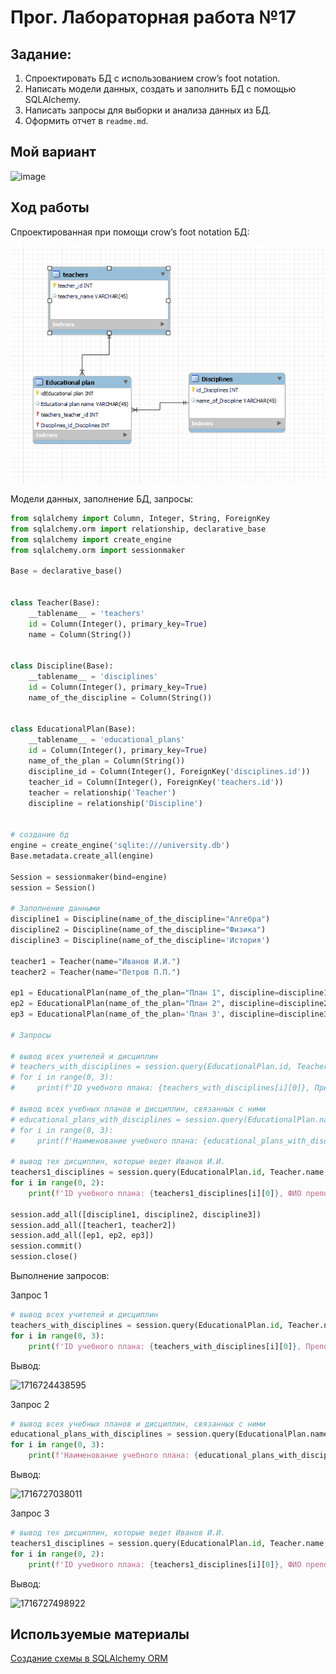 # Прог. Лабораторная работа №17
## Задание:
1. Спроектировать БД с использованием crow’s foot notation.
2. Написать модели данных, создать и заполнить БД с помощью SQLAlchemy.
3. Написать запросы для выборки и анализа данных из БД.
4. Оформить отчет в `readme.md`.

## Мой вариант
![image](https://github.com/StefaniyaP/programming/assets/144994975/c2fc1296-df2e-4d48-aef9-72fbd16f6552)

## Ход работы

Спроектированная при помощи crow’s foot notation БД:    

![img.png](img.png)      

Модели данных, заполнение БД, запросы:    

```Python
from sqlalchemy import Column, Integer, String, ForeignKey
from sqlalchemy.orm import relationship, declarative_base
from sqlalchemy import create_engine
from sqlalchemy.orm import sessionmaker

Base = declarative_base()


class Teacher(Base):
    __tablename__ = 'teachers'
    id = Column(Integer(), primary_key=True)
    name = Column(String())


class Discipline(Base):
    __tablename__ = 'disciplines'
    id = Column(Integer(), primary_key=True)
    name_of_the_discipline = Column(String())


class EducationalPlan(Base):
    __tablename__ = 'educational_plans'
    id = Column(Integer(), primary_key=True)
    name_of_the_plan = Column(String())
    discipline_id = Column(Integer(), ForeignKey('disciplines.id'))
    teacher_id = Column(Integer(), ForeignKey('teachers.id'))
    teacher = relationship('Teacher')
    discipline = relationship('Discipline')


# создание бд
engine = create_engine('sqlite:///university.db')
Base.metadata.create_all(engine)

Session = sessionmaker(bind=engine)
session = Session()

# Заполнение данными
discipline1 = Discipline(name_of_the_discipline="Алгебра")
discipline2 = Discipline(name_of_the_discipline="Физика")
discipline3 = Discipline(name_of_the_discipline='История')

teacher1 = Teacher(name="Иванов И.И.")
teacher2 = Teacher(name="Петров П.П.")

ep1 = EducationalPlan(name_of_the_plan="План 1", discipline=discipline1, teacher=teacher1)
ep2 = EducationalPlan(name_of_the_plan="План 2", discipline=discipline2, teacher=teacher1)
ep3 = EducationalPlan(name_of_the_plan='План 3', discipline=discipline3, teacher=teacher2)

# Запросы

# вывод всех учителей и дисциплин
# teachers_with_disciplines = session.query(EducationalPlan.id, Teacher.name, Discipline.name_of_the_discipline).join(Discipline).join(Teacher).all()
# for i in range(0, 3):
#     print(f'ID учебного плана: {teachers_with_disciplines[i][0]}, Преподаватель: {teachers_with_disciplines[i][1]}, Дисциплина: {teachers_with_disciplines[i][2]}')

# вывод всех учебных планов и дисциплин, связанных с ними
# educational_plans_with_disciplines = session.query(EducationalPlan.name_of_the_plan, Discipline.name_of_the_discipline).join(Discipline).filter(EducationalPlan.discipline_id == Discipline.id).all()
# for i in range(0, 3):
#     print(f'Наименование учебного плана: {educational_plans_with_disciplines[i][0]}, Дисциплина: {educational_plans_with_disciplines[i][1]}')

# вывод тех дисциплин, которые ведет Иванов И.И.
teachers1_disciplines = session.query(EducationalPlan.id, Teacher.name, Discipline.name_of_the_discipline).join(Discipline).join(Teacher).filter(Teacher.name == 'Иванов И.И.').all()
for i in range(0, 2):
    print(f'ID учебного плана: {teachers1_disciplines[i][0]}, ФИО преподавателя: {teachers1_disciplines[i][1]}, Дисциплина: {teachers1_disciplines[i][2]}')

session.add_all([discipline1, discipline2, discipline3])
session.add_all([teacher1, teacher2])
session.add_all([ep1, ep2, ep3])
session.commit()
session.close()
```

Выполнение запросов:     

Запрос 1    

```Python
# вывод всех учителей и дисциплин
teachers_with_disciplines = session.query(EducationalPlan.id, Teacher.name, Discipline.name_of_the_discipline).join(Discipline).join(Teacher).all()
for i in range(0, 3):
    print(f'ID учебного плана: {teachers_with_disciplines[i][0]}, Преподаватель: {teachers_with_disciplines[i][1]}, Дисциплина: {teachers_with_disciplines[i][2]}')
```

Вывод:    

![1716724438595](image/readme/1716724438595.png)

Запрос 2   

```Python
# вывод всех учебных планов и дисциплин, связанных с ними
educational_plans_with_disciplines = session.query(EducationalPlan.name_of_the_plan, Discipline.name_of_the_discipline).join(Discipline).filter(EducationalPlan.discipline_id == Discipline.id).all()
for i in range(0, 3):
    print(f'Наименование учебного плана: {educational_plans_with_disciplines[i][0]}, Дисциплина: {educational_plans_with_disciplines[i][1]}')
```

Вывод:   

![1716727038011](image/readme/1716727038011.png)

Запрос 3  

```Python
# вывод тех дисциплин, которые ведет Иванов И.И.
teachers1_disciplines = session.query(EducationalPlan.id, Teacher.name, Discipline.name_of_the_discipline).join(Discipline).join(Teacher).filter(Teacher.name == 'Иванов И.И.').all()
for i in range(0, 2):
    print(f'ID учебного плана: {teachers1_disciplines[i][0]}, ФИО преподавателя: {teachers1_disciplines[i][1]}, Дисциплина: {teachers1_disciplines[i][2]}')
```

Вывод:   

![1716727498922](image/readme/1716727498922.png)

## Используемые материалы
[Создание схемы в SQLAlchemy ORM](https://pythonru.com/biblioteki/shemy-v-sqlalchemy-orm)